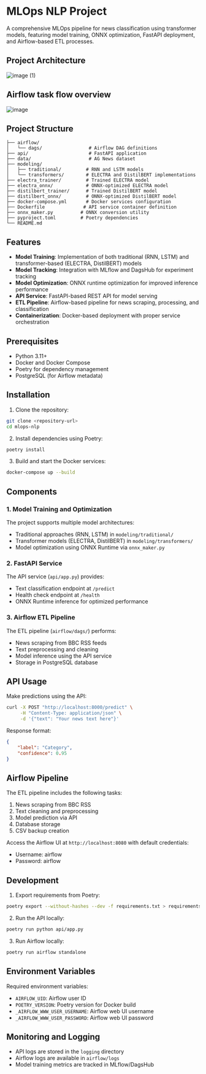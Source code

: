 # MLOps NLP Project

A comprehensive MLOps pipeline for news classification using transformer models, featuring model training, ONNX optimization, FastAPI deployment, and Airflow-based ETL processes.

## Project Architecture

![image (1)](https://github.com/user-attachments/assets/bc23ff32-e6ca-43dd-8810-983342f9a3a3)

## Airflow task flow overview
![image](https://github.com/user-attachments/assets/d3148bc5-8851-40ed-abba-f3dc23b2d84e)

## Project Structure

```
├── airflow/
│   └── dags/                 # Airflow DAG definitions
├── api/                      # FastAPI application
├── data/                     # AG News dataset
├── modeling/
│   ├── traditional/         # RNN and LSTM models
│   └── transformers/        # ELECTRA and DistilBERT implementations
├── electra_trainer/         # Trained ELECTRA model
├── electra_onnx/            # ONNX-optimized ELECTRA model
├── distilbert_trainer/      # Trained DistilBERT model
├── distilbert_onnx/         # ONNX-optimized DistilBERT model
├── docker-compose.yml       # Docker services configuration
├── Dockerfile              # API service container definition
├── onnx_maker.py          # ONNX conversion utility
├── pyproject.toml         # Poetry dependencies
└── README.md
```

## Features

- **Model Training**: Implementation of both traditional (RNN, LSTM) and transformer-based (ELECTRA, DistilBERT) models
- **Model Tracking**: Integration with MLflow and DagsHub for experiment tracking
- **Model Optimization**: ONNX runtime optimization for improved inference performance
- **API Service**: FastAPI-based REST API for model serving
- **ETL Pipeline**: Airflow-based pipeline for news scraping, processing, and classification
- **Containerization**: Docker-based deployment with proper service orchestration

## Prerequisites

- Python 3.11+
- Docker and Docker Compose
- Poetry for dependency management
- PostgreSQL (for Airflow metadata)

## Installation

1. Clone the repository:
```bash
git clone <repository-url>
cd mlops-nlp
```

2. Install dependencies using Poetry:
```bash
poetry install
```

3. Build and start the Docker services:
```bash
docker-compose up --build
```

## Components

### 1. Model Training and Optimization

The project supports multiple model architectures:
- Traditional approaches (RNN, LSTM) in `modeling/traditional/`
- Transformer models (ELECTRA, DistilBERT) in `modeling/transformers/`
- Model optimization using ONNX Runtime via `onnx_maker.py`

### 2. FastAPI Service

The API service (`api/app.py`) provides:
- Text classification endpoint at `/predict`
- Health check endpoint at `/health`
- ONNX Runtime inference for optimized performance

### 3. Airflow ETL Pipeline

The ETL pipeline (`airflow/dags/`) performs:
- News scraping from BBC RSS feeds
- Text preprocessing and cleaning
- Model inference using the API service
- Storage in PostgreSQL database

## API Usage

Make predictions using the API:

```bash
curl -X POST "http://localhost:8000/predict" \
     -H "Content-Type: application/json" \
     -d '{"text": "Your news text here"}'
```

Response format:
```json
{
    "label": "Category",
    "confidence": 0.95
}
```

## Airflow Pipeline

The ETL pipeline includes the following tasks:
1. News scraping from BBC RSS
2. Text cleaning and preprocessing
3. Model prediction via API
4. Database storage
5. CSV backup creation

Access the Airflow UI at `http://localhost:8080` with default credentials:
- Username: airflow
- Password: airflow

## Development

1. Export requirements from Poetry:
```bash
poetry export --without-hashes --dev -f requirements.txt > requirements.txt
```

2. Run the API locally:
```bash
poetry run python api/app.py
```

3. Run Airflow locally:
```bash
poetry run airflow standalone
```

## Environment Variables

Required environment variables:
- `AIRFLOW_UID`: Airflow user ID
- `POETRY_VERSION`: Poetry version for Docker build
- `_AIRFLOW_WWW_USER_USERNAME`: Airflow web UI username
- `_AIRFLOW_WWW_USER_PASSWORD`: Airflow web UI password

## Monitoring and Logging

- API logs are stored in the `logging` directory
- Airflow logs are available in `airflow/logs`
- Model training metrics are tracked in MLflow/DagsHub

